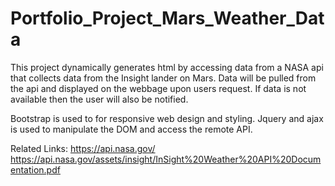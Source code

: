 # Portfolio_Project_Mars_Weather_Data
This project dynamically generates html by accessing data from a NASA api
that collects data from the Insight lander on Mars. Data will be pulled
from the api and displayed on the webbage upon users request. If data is 
not available then the user will also be notified.

Bootstrap is used to for responsive web design and styling. Jquery and ajax 
is used to manipulate the DOM and access the remote API.


Related Links:
https://api.nasa.gov/
https://api.nasa.gov/assets/insight/InSight%20Weather%20API%20Documentation.pdf
